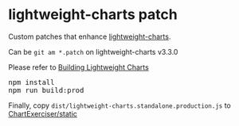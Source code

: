 # lightweight-charts patch

Custom patches that enhance [lightweight-charts](https://github.com/tradingview/lightweight-charts).

Can be `git am *.patch` on lightweight-charts v3.3.0

Please refer to [Building Lightweight Charts](https://github.com/tradingview/lightweight-charts/blob/master/BUILDING.md)
<pre>
npm install
npm run build:prod
</pre>
Finally, copy ``dist/lightweight-charts.standalone.production.js`` to [ChartExerciser/static](https://github.com/randalhsu/OPAL/tree/main/ChartExerciser/static)
